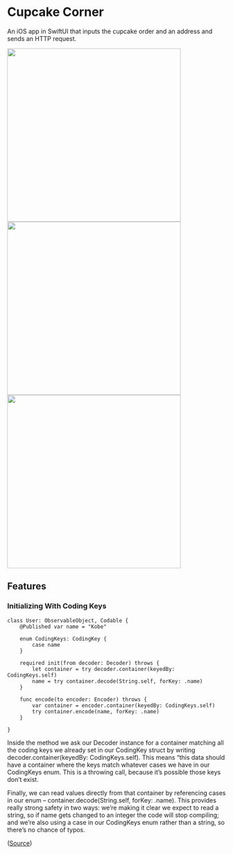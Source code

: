 # Cupcake Corner

An iOS app in SwiftUI that inputs the cupcake order and an address and sends an HTTP request.

<img src="https://github.com/igibliss00/Hacking-with-SwiftUI/blob/master/CupcakeCorner/README_assets/1.png" width="400">

<img src="https://github.com/igibliss00/Hacking-with-SwiftUI/blob/master/CupcakeCorner/README_assets/2.png" width="400">

<img src="https://github.com/igibliss00/Hacking-with-SwiftUI/blob/master/CupcakeCorner/README_assets/3.png" width="400">

## Features

### Initializing With Coding Keys

```
class User: ObservableObject, Codable {
    @Published var name = "Kobe"
    
    enum CodingKeys: CodingKey {
        case name
    }
    
    required init(from decoder: Decoder) throws {
        let container = try decoder.container(keyedBy: CodingKeys.self)
        name = try container.decode(String.self, forKey: .name)
    }
    
    func encode(to encoder: Encoder) throws {
        var container = encoder.container(keyedBy: CodingKeys.self)
        try container.encode(name, forKey: .name)
    }
    
}
```

Inside the method we ask our Decoder instance for a container matching all the coding keys we already set in our CodingKey struct by writing decoder.container(keyedBy: CodingKeys.self). This means “this data should have a container where the keys match whatever cases we have in our CodingKeys enum. This is a throwing call, because it’s possible those keys don’t exist. 

Finally, we can read values directly from that container by referencing cases in our enum – container.decode(String.self, forKey: .name). This provides really strong safety in two ways: we’re making it clear we expect to read a string, so if name gets changed to an integer the code will stop compiling; and we’re also using a case in our CodingKeys enum rather than a string, so there’s no chance of typos.

([Source](https://www.hackingwithswift.com/books/ios-swiftui/adding-codable-conformance-for-published-properties))


